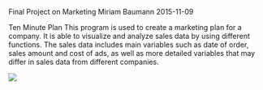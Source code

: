 Final Project on Marketing
Miriam Baumann
2015-11-09

Ten Minute Plan
This program is used to create a marketing plan for a company. It is able to visualize and analyze sales data by using different functions. 
The sales data includes main variables such as date of order, sales amount  and cost of ads, as well as more detailed variables that may 
differ in sales data from different companies. 

<img src="../../Presentation1.jpg">
